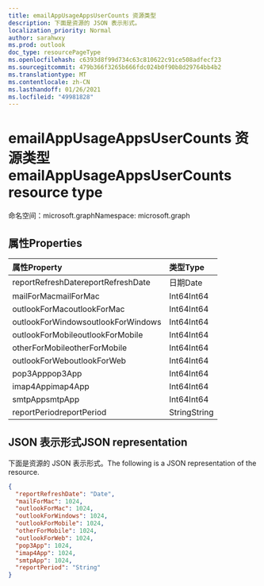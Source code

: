 ```yaml
---
title: emailAppUsageAppsUserCounts 资源类型
description: 下面是资源的 JSON 表示形式。
localization_priority: Normal
author: sarahwxy
ms.prod: outlook
doc_type: resourcePageType
ms.openlocfilehash: c6393d8f99d734c63c810622c91ce508adfecf23
ms.sourcegitcommit: 479b366f3265b666fdc024b0f90b8d29764bb4b2
ms.translationtype: MT
ms.contentlocale: zh-CN
ms.lasthandoff: 01/26/2021
ms.locfileid: "49981828"
---
```

# <a name="emailappusageappsusercounts-resource-type"></a><span data-ttu-id="fa041-103">emailAppUsageAppsUserCounts 资源类型</span><span class="sxs-lookup"><span data-stu-id="fa041-103">emailAppUsageAppsUserCounts resource type</span></span>

<span data-ttu-id="fa041-104">命名空间：microsoft.graph</span><span class="sxs-lookup"><span data-stu-id="fa041-104">Namespace: microsoft.graph</span></span>

## <a name="properties"></a><span data-ttu-id="fa041-105">属性</span><span class="sxs-lookup"><span data-stu-id="fa041-105">Properties</span></span>

| <span data-ttu-id="fa041-106">属性</span><span class="sxs-lookup"><span data-stu-id="fa041-106">Property</span></span>          | <span data-ttu-id="fa041-107">类型</span><span class="sxs-lookup"><span data-stu-id="fa041-107">Type</span></span>   |
| :---------------- | :----- |
| <span data-ttu-id="fa041-108">reportRefreshDate</span><span class="sxs-lookup"><span data-stu-id="fa041-108">reportRefreshDate</span></span> | <span data-ttu-id="fa041-109">日期</span><span class="sxs-lookup"><span data-stu-id="fa041-109">Date</span></span>   |
| <span data-ttu-id="fa041-110">mailForMac</span><span class="sxs-lookup"><span data-stu-id="fa041-110">mailForMac</span></span>        | <span data-ttu-id="fa041-111">Int64</span><span class="sxs-lookup"><span data-stu-id="fa041-111">Int64</span></span>  |
| <span data-ttu-id="fa041-112">outlookForMac</span><span class="sxs-lookup"><span data-stu-id="fa041-112">outlookForMac</span></span>     | <span data-ttu-id="fa041-113">Int64</span><span class="sxs-lookup"><span data-stu-id="fa041-113">Int64</span></span>  |
| <span data-ttu-id="fa041-114">outlookForWindows</span><span class="sxs-lookup"><span data-stu-id="fa041-114">outlookForWindows</span></span> | <span data-ttu-id="fa041-115">Int64</span><span class="sxs-lookup"><span data-stu-id="fa041-115">Int64</span></span>  |
| <span data-ttu-id="fa041-116">outlookForMobile</span><span class="sxs-lookup"><span data-stu-id="fa041-116">outlookForMobile</span></span>  | <span data-ttu-id="fa041-117">Int64</span><span class="sxs-lookup"><span data-stu-id="fa041-117">Int64</span></span>  |
| <span data-ttu-id="fa041-118">otherForMobile</span><span class="sxs-lookup"><span data-stu-id="fa041-118">otherForMobile</span></span>    | <span data-ttu-id="fa041-119">Int64</span><span class="sxs-lookup"><span data-stu-id="fa041-119">Int64</span></span>  |
| <span data-ttu-id="fa041-120">outlookForWeb</span><span class="sxs-lookup"><span data-stu-id="fa041-120">outlookForWeb</span></span>     | <span data-ttu-id="fa041-121">Int64</span><span class="sxs-lookup"><span data-stu-id="fa041-121">Int64</span></span>  |
| <span data-ttu-id="fa041-122">pop3App</span><span class="sxs-lookup"><span data-stu-id="fa041-122">pop3App</span></span>           | <span data-ttu-id="fa041-123">Int64</span><span class="sxs-lookup"><span data-stu-id="fa041-123">Int64</span></span>  |
| <span data-ttu-id="fa041-124">imap4App</span><span class="sxs-lookup"><span data-stu-id="fa041-124">imap4App</span></span>          | <span data-ttu-id="fa041-125">Int64</span><span class="sxs-lookup"><span data-stu-id="fa041-125">Int64</span></span>  |
| <span data-ttu-id="fa041-126">smtpApp</span><span class="sxs-lookup"><span data-stu-id="fa041-126">smtpApp</span></span>           | <span data-ttu-id="fa041-127">Int64</span><span class="sxs-lookup"><span data-stu-id="fa041-127">Int64</span></span>  |
| <span data-ttu-id="fa041-128">reportPeriod</span><span class="sxs-lookup"><span data-stu-id="fa041-128">reportPeriod</span></span>      | <span data-ttu-id="fa041-129">String</span><span class="sxs-lookup"><span data-stu-id="fa041-129">String</span></span> |

## <a name="json-representation"></a><span data-ttu-id="fa041-130">JSON 表示形式</span><span class="sxs-lookup"><span data-stu-id="fa041-130">JSON representation</span></span>

<span data-ttu-id="fa041-131">下面是资源的 JSON 表示形式。</span><span class="sxs-lookup"><span data-stu-id="fa041-131">The following is a JSON representation of the resource.</span></span>

<!-- {
  "blockType": "resource",
  "@odata.type": "microsoft.graph.emailAppUsageAppsUserCounts"
} -->

```json
{
  "reportRefreshDate": "Date", 
  "mailForMac": 1024, 
  "outlookForMac": 1024, 
  "outlookForWindows": 1024, 
  "outlookForMobile": 1024, 
  "otherForMobile": 1024, 
  "outlookForWeb": 1024, 
  "pop3App": 1024, 
  "imap4App": 1024, 
  "smtpApp": 1024, 
  "reportPeriod": "String"
}
```


